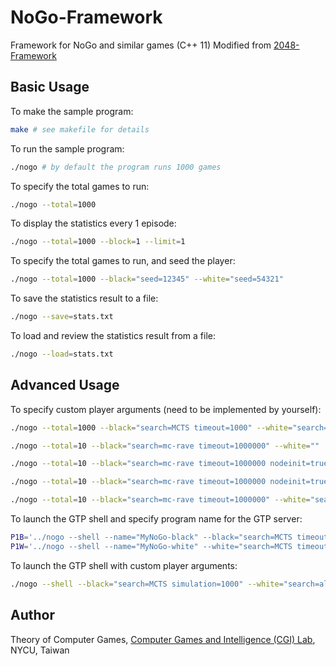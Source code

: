 # NoGo-Framework

Framework for NoGo and similar games (C++ 11)
Modified from [2048-Framework](https://github.com/moporgic/2048-Framework)

## Basic Usage

To make the sample program:
```bash
make # see makefile for details
```

To run the sample program:
```bash
./nogo # by default the program runs 1000 games
```

To specify the total games to run:
```bash
./nogo --total=1000
```

To display the statistics every 1 episode:
```bash
./nogo --total=1000 --block=1 --limit=1
```

To specify the total games to run, and seed the player:
```bash
./nogo --total=1000 --black="seed=12345" --white="seed=54321"
```

To save the statistics result to a file:
```bash
./nogo --save=stats.txt
```

To load and review the statistics result from a file:
```bash
./nogo --load=stats.txt
```

## Advanced Usage

To specify custom player arguments (need to be implemented by yourself):
```bash
./nogo --total=1000 --black="search=MCTS timeout=1000" --white="search=alpha-beta depth=3"

./nogo --total=10 --black="search=mc-rave timeout=1000000" --white=""

./nogo --total=10 --black="search=mc-rave timeout=1000000 nodeinit=true" --white=""

./nogo --total=10 --black="search=mc-rave timeout=1000000 nodeinit=true" --white="search=mc-rave timeout=1000000"

./nogo --total=10 --black="search=mc-rave timeout=1000000" --white="search=mc-rave timeout=1000000 nodeinit=true"
```

To launch the GTP shell and specify program name for the GTP server:
```bash
P1B='../nogo --shell --name="MyNoGo-black" --black="search=MCTS timeout=1000 nodeinit=true"'
P1W='../nogo --shell --name="MyNoGo-white" --white="search=MCTS timeout=1000 nodeinit=true"'
```

To launch the GTP shell with custom player arguments:
```bash
./nogo --shell --black="search=MCTS simulation=1000" --white="search=alpha-beta depth=3"
```

## Author

Theory of Computer Games, [Computer Games and Intelligence (CGI) Lab](https://cgilab.nctu.edu.tw/), NYCU, Taiwan

